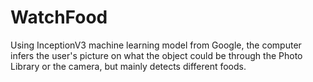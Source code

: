 # WatchFood
Using InceptionV3 machine learning model from Google, the computer infers the user's picture on what the object could be through the Photo Library or the camera, but mainly detects different foods.

